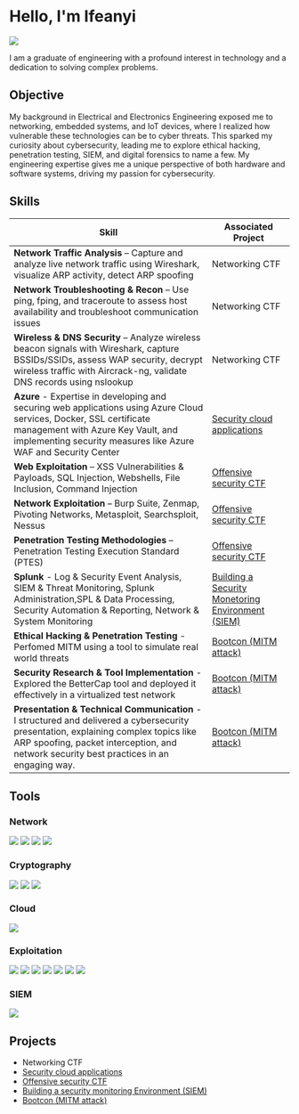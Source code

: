 # Hello, I'm Ifeanyi
<a href="https://www.linkedin.com/in/ifeanyi-chika-okafor-537706174?utm_source=share&utm_campaign=share_via&utm_content=profile&utm_medium=ios_app"><img src="https://img.shields.io/badge/-LinkedIn-0072b1?&style=for-the-badge&logo=linkedin&logoColor=white" /></a>



I am a graduate of engineering with a profound interest in technology and a dedication to solving complex problems.
## Objective


My background in Electrical and Electronics Engineering exposed me to networking, embedded systems, and IoT devices, where I realized how vulnerable these technologies can be to cyber threats. This sparked my curiosity about cybersecurity, leading me to explore ethical hacking, penetration testing, SIEM, and digital forensics to name a few. My engineering expertise gives me a unique perspective of both hardware and software systems, driving my passion for cybersecurity.

## Skills


| Skill                                         | Associated Project         |
|-----------------------------------------------|----------------------------|
| **Network Traffic Analysis** – Capture and analyze live network traffic using Wireshark, visualize ARP activity, detect ARP spoofing | Networking CTF |
| **Network Troubleshooting & Recon** – Use ping, fping, and traceroute to assess host availability and troubleshoot communication issues | Networking CTF |
| **Wireless & DNS Security** – Analyze wireless beacon signals with Wireshark, capture BSSIDs/SSIDs, assess WAP security, decrypt wireless traffic with Aircrack-ng, validate DNS records using nslookup | Networking CTF |
| **Azure** - Expertise in developing and securing web applications using Azure Cloud services, Docker, SSL certificate management with Azure Key Vault, and implementing security measures like Azure WAF and Security Center | <a href="https://docs.google.com/document/d/1yxgL4fWyqWZwVJDnDOvXly_kfn-R2SG0HlRQ9vbHWrc/edit?usp=sharing">Security cloud applications</a>|
| **Web Exploitation** – XSS Vulnerabilities & Payloads, SQL Injection, Webshells, File Inclusion, Command Injection | <a href="https://docs.google.com/document/d/18SCFGCajgRNCA9m-Qa8kMGcvHPcrmJDJd3F2KB1I-mo/edit?usp=sharing">Offensive security CTF</a>|
| **Network Exploitation** – Burp Suite, Zenmap, Pivoting Networks, Metasploit, Searchsploit, Nessus | <a href="https://docs.google.com/document/d/18SCFGCajgRNCA9m-Qa8kMGcvHPcrmJDJd3F2KB1I-mo/edit?usp=sharing">Offensive security CTF</a>|
| **Penetration Testing Methodologies** – Penetration Testing Execution Standard (PTES) | <a href="https://docs.google.com/document/d/18SCFGCajgRNCA9m-Qa8kMGcvHPcrmJDJd3F2KB1I-mo/edit?usp=sharing">Offensive security CTF</a> |
| **Splunk** - Log & Security Event Analysis, SIEM & Threat Monitoring, Splunk Administration,SPL & Data Processing, Security Automation & Reporting, Network & System Monitoring | <a href="https://docs.google.com/presentation/d/1C0ZXK9zJ4hBy1ROD_AECHc5q5DNI6TtIPVl83hiObZk/edit?usp=sharing">Building a Security Monetoring Environment (SIEM)</a>|
|  **Ethical Hacking & Penetration Testing** - Perfomed MITM using a tool to simulate real world threats  | <a href="https://docs.google.com/presentation/d/1JYT9C3uwFI9VuM2ehhacEx3YTJkI-51WPYLBSCh-qwM/edit?usp=sharing">Bootcon (MITM attack)</a>|
|  **Security Research & Tool Implementation** - Explored the BetterCap tool and deployed it effectively in a virtualized test network| <a href="https://docs.google.com/presentation/d/1JYT9C3uwFI9VuM2ehhacEx3YTJkI-51WPYLBSCh-qwM/edit?usp=sharing">Bootcon (MITM attack)</a>|
|   **Presentation & Technical Communication** - I structured and delivered a cybersecurity presentation, explaining complex topics like ARP spoofing, packet interception, and network security best practices in an engaging way.| <a href="https://docs.google.com/presentation/d/1JYT9C3uwFI9VuM2ehhacEx3YTJkI-51WPYLBSCh-qwM/edit?usp=sharing">Bootcon (MITM attack)</a>|


## Tools


### Network
<div>
    <img src="https://img.shields.io/badge/-Wireshark-1679A7?&style=for-the-badge&logo=Wireshark&logoColor=white" />
    <img src="https://img.shields.io/badge/Aircrack--ng-FF8C00?style=for-the-badge&logo=aircrack-ng&logoColor=white" />
    <img src="https://img.shields.io/badge/-nslookup-0095D9?&style=for-the-badge&logo=Microsoft&logoColor=white" />
    <img src="https://img.shields.io/badge/Snort-EE0000?style=for-the-badge&logo=Snort&logoColor=white" />
    
</div>

### Cryptography
<div>
    <img src="https://img.shields.io/badge/OpenSSL-8C8C8C?style=for-the-badge&logo=OpenSSL&logoColor=white" />
    <img src="https://img.shields.io/badge/Hashcat-FF6347?style=for-the-badge&logo=Hashcat&logoColor=white" />
    <img src="https://img.shields.io/badge/John%20the%20Ripper-990000?style=for-the-badge&logo=kalilinux&logoColor=white" />

</div>

### Cloud
<div>
    <img src="https://img.shields.io/badge/-Microsoft_Azure-0078D4?&style=for-the-badge&logo=Microsoft&logoColor=white" />
</div>

### Exploitation
<div>
    <img src="https://img.shields.io/badge/-Burp%20Suite-FD5C5C?&style=for-the-badge&logo=Burp%20Suite&logoColor=white" />
    <img src="https://img.shields.io/badge/-Webshells-FF5722?&style=for-the-badge&logo=Shell&logoColor=white" />
    <img src="https://img.shields.io/badge/-Searchsploit-009688?&style=for-the-badge&logo=GitHub&logoColor=white" />
    <img src="https://img.shields.io/badge/-Metasploit-039BE5?&style=for-the-badge&logo=Metasploit&logoColor=white" />
    <img src="https://img.shields.io/badge/-Zenmap-8E24AA?&style=for-the-badge&logo=Nmap&logoColor=white" />
    <img src="https://img.shields.io/badge/Nessus-00BFFF?style=for-the-badge&logo=Nessus&logoColor=white" />
    <img src="https://img.shields.io/badge/Shodan-FF6347?style=for-the-badge&logo=Shodan&logoColor=white" />


</div>

### SIEM
<div>
    
<img src="https://img.shields.io/badge/-Splunk-000000?&style=for-the-badge&logo=Splunk&logoColor=white" />

</div>

<!--### Forensics
<div>
    <img src="https://img.shields.io/badge/-Microsoft_Azure-0078D4?&style=for-the-badge&logo=Microsoft&logoColor=white" />
</div>
-->

<!-- ### Certifications 

<div>
<img src="https://img.shields.io/badge/-Security%2B-FF0000?&style=for-the-badge&logo=CompTIA&logoColor=white" />
<img src="https://img.shields.io/badge/-Network%2B-007ACC?&style=for-the-badge&logo=CompTIA&logoColor=white" />
<img src="https://img.shields.io/badge/-A%2B-4D4D4D?&style=for-the-badge&logo=CompTIA&logoColor=white" />
<img src="https://img.shields.io/badge/-CDSA-006400?&style=for-the-badge&logoColor=white" />
<img src="https://img.shields.io/badge/-CCD-000080?&style=for-the-badge&logoColor=white" />
</div>
-->
## Projects
- Networking CTF
- <a href="https://docs.google.com/document/d/1yxgL4fWyqWZwVJDnDOvXly_kfn-R2SG0HlRQ9vbHWrc/edit?usp=sharing">Security cloud applications</a>
- <a href="https://docs.google.com/document/d/18SCFGCajgRNCA9m-Qa8kMGcvHPcrmJDJd3F2KB1I-mo/edit?usp=sharing">Offensive security CTF</a>
-  <a href="https://docs.google.com/presentation/d/1C0ZXK9zJ4hBy1ROD_AECHc5q5DNI6TtIPVl83hiObZk/edit?usp=sharing">Building a security monitoring Environment (SIEM)</a>
-  <a href="https://docs.google.com/presentation/d/1JYT9C3uwFI9VuM2ehhacEx3YTJkI-51WPYLBSCh-qwM/edit?usp=sharing">Bootcon (MITM attack)</a>
